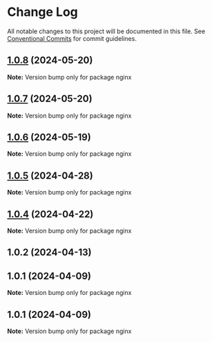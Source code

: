 # Change Log

All notable changes to this project will be documented in this file.
See [Conventional Commits](https://conventionalcommits.org) for commit guidelines.

## [1.0.8](https://github.com/Kallenju/notes/compare/nginx@1.0.7...nginx@1.0.8) (2024-05-20)

**Note:** Version bump only for package nginx





## [1.0.7](https://github.com/Kallenju/notes/compare/nginx@1.0.6...nginx@1.0.7) (2024-05-20)

**Note:** Version bump only for package nginx





## [1.0.6](https://github.com/Kallenju/notes/compare/nginx@1.0.5...nginx@1.0.6) (2024-05-19)

**Note:** Version bump only for package nginx





## [1.0.5](https://github.com/Kallenju/notes/compare/nginx@1.0.4...nginx@1.0.5) (2024-04-28)

**Note:** Version bump only for package nginx





## [1.0.4](https://github.com/Kallenju/notes/compare/nginx@1.0.2...nginx@1.0.4) (2024-04-22)

**Note:** Version bump only for package nginx





## 1.0.2 (2024-04-13)



## 1.0.1 (2024-04-09)

**Note:** Version bump only for package nginx





## 1.0.1 (2024-04-09)

**Note:** Version bump only for package nginx

